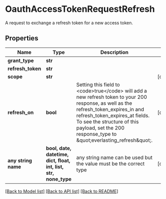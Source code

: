 # OauthAccessTokenRequestRefresh

A request to exchange a refresh token for a new access token.

## Properties
Name | Type | Description | Notes
------------ | ------------- | ------------- | -------------
**grant_type** | **str** |  | 
**refresh_token** | **str** |  | 
**scope** | **str** |  | [optional] 
**refresh_on** | **bool** | Setting this field to &lt;code&gt;true&lt;/code&gt; will add a new refresh token to your 200 response, as well as the refresh_token_expires_in and refresh_token_expires_at fields. To see the structure of this payload, set the 200 response_type to \&quot;everlasting_refresh\&quot;. | [optional] 
**any string name** | **bool, date, datetime, dict, float, int, list, str, none_type** | any string name can be used but the value must be the correct type | [optional]

[[Back to Model list]](../README.md#documentation-for-models) [[Back to API list]](../README.md#documentation-for-api-endpoints) [[Back to README]](../README.md)


